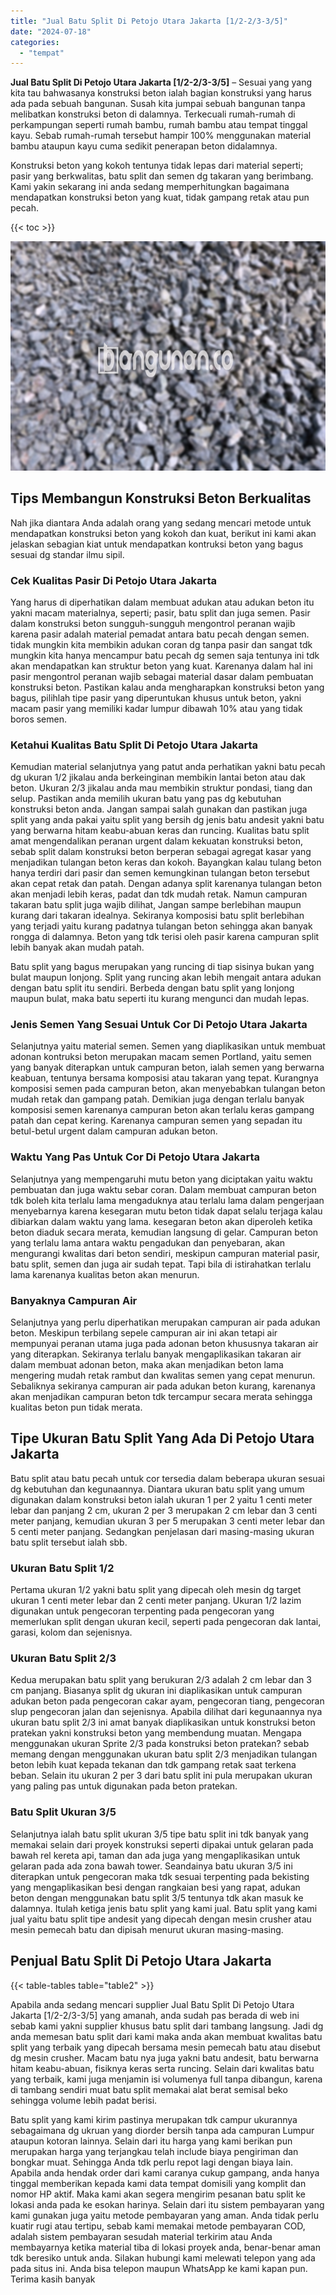 ```yaml
---
title: "Jual Batu Split Di Petojo Utara Jakarta [1/2-2/3-3/5]"
date: "2024-07-18"
categories: 
  - "tempat"
---
```


**Jual Batu Split Di Petojo Utara Jakarta \[1/2-2/3-3/5\]** – Sesuai yang yang kita tau bahwasanya konstruksi beton ialah bagian konstruksi yang harus ada pada sebuah bangunan. Susah kita jumpai sebuah bangunan tanpa melibatkan konstruksi beton di dalamnya. Terkecuali rumah-rumah di perkampungan seperti rumah bambu, rumah bambu atau tempat tinggal kayu. Sebab rumah-rumah tersebut hampir 100% menggunakan material bambu ataupun kayu cuma sedikit penerapan beton didalamnya.

Konstruksi beton yang kokoh tentunya tidak lepas dari material seperti; pasir yang berkwalitas, batu split dan semen dg takaran yang berimbang. Kami yakin sekarang ini anda sedang memperhitungkan bagaimana mendapatkan konstruksi beton yang kuat, tidak gampang retak atau pun pecah.

{{< toc >}}

![Jual Batu Split Di Petojo Utara Jakarta [1/2-2/3-3/5]](/images/jual-batu-split-05.png)

## Tips Membangun Konstruksi Beton Berkualitas

Nah jika diantara Anda adalah orang yang sedang mencari metode untuk mendapatkan konstruksi beton yang kokoh dan kuat, berikut ini kami akan jelaskan sebagian kiat untuk mendapatkan kontruksi beton yang bagus sesuai dg standar ilmu sipil.

### Cek Kualitas Pasir Di Petojo Utara Jakarta

Yang harus di diperhatikan dalam membuat adukan atau adukan beton itu yakni macam materialnya, seperti; pasir, batu split dan juga semen. Pasir dalam konstruksi beton sungguh-sungguh mengontrol peranan wajib karena pasir adalah material pemadat antara batu pecah dengan semen. tidak mungkin kita membikin adukan coran dg tanpa pasir dan sangat tdk mungkin kita hanya mencampur batu pecah dg semen saja tentunya ini tdk akan mendapatkan kan struktur beton yang kuat. Karenanya dalam hal ini pasir mengontrol peranan wajib sebagai material dasar dalam pembuatan konstruksi beton. Pastikan kalau anda mengharapkan konstruksi beton yang bagus, pilihlah tipe pasir yang diperuntukan khusus untuk beton, yakni macam pasir yang memiliki kadar lumpur dibawah 10% atau yang tidak boros semen.

### Ketahui Kualitas Batu Split Di Petojo Utara Jakarta

Kemudian material selanjutnya yang patut anda perhatikan yakni batu pecah dg ukuran 1/2 jikalau anda berkeinginan membikin lantai beton atau dak beton. Ukuran 2/3 jikalau anda mau membikin struktur pondasi, tiang dan selup. Pastikan anda memilih ukuran batu yang pas dg kebutuhan konstruksi beton anda. Jangan sampai salah gunakan dan pastikan juga split yang anda pakai yaitu split yang bersih dg jenis batu andesit yakni batu yang berwarna hitam keabu-abuan keras dan runcing. Kualitas batu split amat mengendalikan peranan urgent dalam kekuatan konstruksi beton, sebab split dalam konstruksi beton berperan sebagai agregat kasar yang menjadikan tulangan beton keras dan kokoh. Bayangkan kalau tulang beton hanya terdiri dari pasir dan semen kemungkinan tulangan beton tersebut akan cepat retak dan patah. Dengan adanya split karenanya tulangan beton akan menjadi lebih keras, padat dan tdk mudah retak. Namun campuran takaran batu split juga wajib dilihat, Jangan sampe berlebihan maupun kurang dari takaran idealnya. Sekiranya komposisi batu split berlebihan yang terjadi yaitu kurang padatnya tulangan beton sehingga akan banyak rongga di dalamnya. Beton yang tdk terisi oleh pasir karena campuran split lebih banyak akan mudah patah.

Batu split yang bagus merupakan yang runcing di tiap sisinya bukan yang bulat maupun lonjong. Split yang runcing akan lebih mengait antara adukan dengan batu split itu sendiri. Berbeda dengan batu split yang lonjong maupun bulat, maka batu seperti itu kurang mengunci dan mudah lepas.

### Jenis Semen Yang Sesuai Untuk Cor Di Petojo Utara Jakarta

Selanjutnya yaitu material semen. Semen yang diaplikasikan untuk membuat adonan kontruksi beton merupakan macam semen Portland, yaitu semen yang banyak diterapkan untuk campuran beton, ialah semen yang berwarna keabuan, tentunya bersama komposisi atau takaran yang tepat. Kurangnya komposisi semen pada campuran beton, akan menyebabkan tulangan beton mudah retak dan gampang patah. Demikian juga dengan terlalu banyak komposisi semen karenanya campuran beton akan terlalu keras gampang patah dan cepat kering. Karenanya campuran semen yang sepadan itu betul-betul urgent dalam campuran adukan beton.

### Waktu Yang Pas Untuk Cor Di Petojo Utara Jakarta

Selanjutnya yang mempengaruhi mutu beton yang diciptakan yaitu waktu pembuatan dan juga waktu sebar coran. Dalam membuat campuran beton tdk boleh kita terlalu lama mengaduknya atau terlalu lama dalam pengerjaan menyebarnya karena kesegaran mutu beton tidak dapat selalu terjaga kalau dibiarkan dalam waktu yang lama. kesegaran beton akan diperoleh ketika beton diaduk secara merata, kemudian langsung di gelar. Campuran beton yang terlalu lama antara waktu pengadukan dan penyebaran, akan mengurangi kwalitas dari beton sendiri, meskipun campuran material pasir, batu split, semen dan juga air sudah tepat. Tapi bila di istirahatkan terlalu lama karenanya kualitas beton akan menurun.

### Banyaknya Campuran Air

Selanjutnya yang perlu diperhatikan merupakan campuran air pada adukan beton. Meskipun terbilang sepele campuran air ini akan tetapi air mempunyai peranan utama juga pada adonan beton khususnya takaran air yang diterapkan. Sekiranya terlalu banyak mengaplikasikan takaran air dalam membuat adonan beton, maka akan menjadikan beton lama mengering mudah retak rambut dan kwalitas semen yang cepat menurun. Sebaliknya sekiranya campuran air pada adukan beton kurang, karenanya akan menjadikan campuran beton tdk tercampur secara merata sehingga kualitas beton pun tidak merata.

## Tipe Ukuran Batu Split Yang Ada Di Petojo Utara Jakarta

Batu split atau batu pecah untuk cor tersedia dalam beberapa ukuran sesuai dg kebutuhan dan kegunaannya. Diantara ukuran batu split yang umum digunakan dalam konstruksi beton ialah ukuran 1 per 2 yaitu 1 centi meter lebar dan panjang 2 cm, ukuran 2 per 3 merupakan 2 cm lebar dan 3 centi meter panjang, kemudian ukuran 3 per 5 merupakan 3 centi meter lebar dan 5 centi meter panjang. Sedangkan penjelasan dari masing-masing ukuran batu split tersebut ialah sbb.

### Ukuran Batu Split 1/2

Pertama ukuran 1/2 yakni batu split yang dipecah oleh mesin dg target ukuran 1 centi meter lebar dan 2 centi meter panjang. Ukuran 1/2 lazim digunakan untuk pengecoran terpenting pada pengecoran yang memerlukan split dengan ukuran kecil, seperti pada pengecoran dak lantai, garasi, kolom dan sejenisnya.

### Ukuran Batu Split 2/3

Kedua merupakan batu split yang berukuran 2/3 adalah 2 cm lebar dan 3 cm panjang. Biasanya split dg ukuran ini diaplikasikan untuk campuran adukan beton pada pengecoran cakar ayam, pengecoran tiang, pengecoran slup pengecoran jalan dan sejenisnya. Apabila dilihat dari kegunaannya nya ukuran batu split 2/3 ini amat banyak diaplikasikan untuk konstruksi beton pratekan yakni konstruksi beton yang membendung muatan. Mengapa menggunakan ukuran Sprite 2/3 pada konstruksi beton pratekan? sebab memang dengan menggunakan ukuran batu split 2/3 menjadikan tulangan beton lebih kuat kepada tekanan dan tdk gampang retak saat terkena beban. Selain itu ukuran 2 per 3 dari batu split ini pula merupakan ukuran yang paling pas untuk digunakan pada beton pratekan.

### Batu Split Ukuran 3/5

Selanjutnya ialah batu split ukuran 3/5 tipe batu split ini tdk banyak yang memakai selain dari proyek konstruksi seperti dipakai untuk gelaran pada bawah rel kereta api, taman dan ada juga yang mengaplikasikan untuk gelaran pada ada zona bawah tower. Seandainya batu ukuran 3/5 ini diterapkan untuk pengecoran maka tdk sesuai terpenting pada bekisting yang mengaplikasikan besi dengan rangkaian besi yang rapat, adukan beton dengan menggunakan batu split 3/5 tentunya tdk akan masuk ke dalamnya. Itulah ketiga jenis batu split yang kami jual. Batu split yang kami jual yaitu batu split tipe andesit yang dipecah dengan mesin crusher atau mesin pemecah batu dan dipisah menurut ukuran masing-masing.

## Penjual Batu Split Di Petojo Utara Jakarta

{{< table-tables table="table2" >}}

Apabila anda sedang mencari supplier Jual Batu Split Di Petojo Utara Jakarta \[1/2-2/3-3/5\] yang amanah, anda sudah pas berada di web ini sebab kami yakni supplier khusus batu split dari tambang langsung. Jadi dg anda memesan batu split dari kami maka anda akan membuat kwalitas batu split yang terbaik yang dipecah bersama mesin pemecah batu atau disebut dg mesin crusher. Macam batu nya juga yakni batu andesit, batu berwarna hitam keabu-abuan, fisiknya keras serta runcing. Selain dari kwalitas batu yang terbaik, kami juga menjamin isi volumenya full tanpa dibangun, karena di tambang sendiri muat batu split memakai alat berat semisal beko sehingga volume lebih padat berisi.

Batu split yang kami kirim pastinya merupakan tdk campur ukurannya sebagaimana dg ukruan yang diorder bersih tanpa ada campuran Lumpur ataupun kotoran lainnya. Selain dari itu harga yang kami berikan pun merupakan harga yang terjangkau telah include biaya pengiriman dan bongkar muat. Sehingga Anda tdk perlu repot lagi dengan biaya lain. Apabila anda hendak order dari kami caranya cukup gampang, anda hanya tinggal memberikan kepada kami data tempat domisili yang komplit dan nomor HP aktif. Maka kami akan segera mengirim pesanan batu split ke lokasi anda pada ke esokan harinya. Selain dari itu sistem pembayaran yang kami gunakan juga yaitu metode pembayaran yang aman. Anda tidak perlu kuatir rugi atau tertipu, sebab kami memakai metode pembayaran COD, adalah sistem pembayaran sesudah material terkirim atau Anda membayarnya ketika material tiba di lokasi proyek anda, benar-benar aman tdk beresiko untuk anda. Silakan hubungi kami melewati telepon yang ada pada situs ini. Anda bisa telepon maupun WhatsApp ke kami kapan pun. Terima kasih banyak
